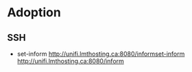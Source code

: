 # Adoption
## SSH
* set-inform http://unifi.lmthosting.ca:8080/informset-inform http://unifi.lmthosting.ca:8080/inform